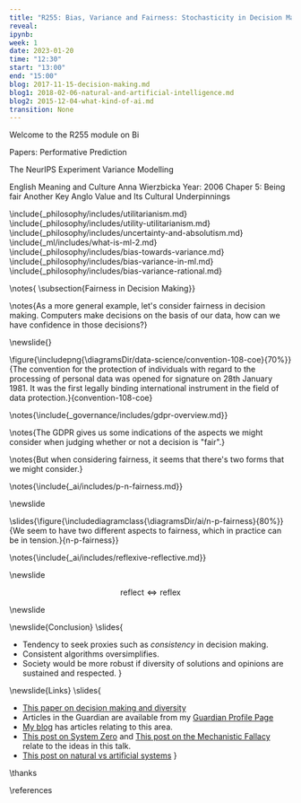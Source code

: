 ---title: "R255: Bias, Variance and Fairness: Stochasticity in Decision Making"reveal: ipynb:week: 1date: 2023-01-20time: "12:30"start: "13:00"end: "15:00"blog: 2017-11-15-decision-making.mdblog1: 2018-02-06-natural-and-artificial-intelligence.mdblog2: 2015-12-04-what-kind-of-ai.mdtransition: None---Welcome to the R255 module on BiPapers: Performative PredictionThe NeurIPS ExperimentVariance ModellingEnglishMeaning and Culture Anna WierzbickaYear: 2006Chaper 5: Being fairAnother Key Anglo Value andIts Cultural Underpinnings\include{_philosophy/includes/utilitarianism.md}\include{_philosophy/includes/utility-utilitarianism.md}\include{_philosophy/includes/uncertainty-and-absolutism.md}\include{_ml/includes/what-is-ml-2.md}\include{_philosophy/includes/bias-towards-variance.md}\include{_philosophy/includes/bias-variance-in-ml.md}\include{_philosophy/includes/bias-variance-rational.md}\notes{\subsection{Fairness in Decision Making}}\notes{As a more general example, let's consider fairness in decision making. Computers make decisions on the basis of our data, how can we have confidence in those decisions?}\newslide{}\figure{\includepng{\diagramsDir/data-science/convention-108-coe}{70%}}{The convention for the protection of individuals with regard to the processing of personal data was opened for signature on 28th January 1981. It was the first legally binding international instrument in the field of data protection.}{convention-108-coe}\notes{\include{_governance/includes/gdpr-overview.md}}\notes{The GDPR gives us some indications of the aspects we might consider when judging whether or not a decision is "fair".}\notes{But when considering fairness, it seems that there's two forms that we might consider.}\notes{\include{_ai/includes/p-n-fairness.md}}\newslide\slides{\figure{\includediagramclass{\diagramsDir/ai/n-p-fairness}{80%}}{We seem to have two different aspects to fairness, which in practice can be in tension.}{n-p-fairness}}\notes{\include{_ai/includes/reflexive-reflective.md}}\newslide$$\text{reflect} \Longleftrightarrow \text{reflex}$$\newslide\newslide{Conclusion}\slides{* Tendency to seek proxies such as *consistency* in decision making. * Consistent algorithms oversimplifies.* Society would be more robust if diversity of solutions and opinions are sustained and respected. }\newslide{Links}\slides{* [This paper on decision making and diversity](http://inverseprobability.com/2017/11/15/decision-making)* Articles in the Guardian are available from my [Guardian Profile Page](http://www.theguardian.com/profile/neil-lawrence)* [My blog](http://inverseprobability.com/blog.html) has articles relating to this area.* [This post on System Zero](http://inverseprobability.com/2015/12/04/what-kind-of-ai/) and [This post on the Mechanistic Fallacy](http://inverseprobability.com/2015/11/09/artificial-stupidity/) relate to the ideas in this talk.* [This post on natural vs artificial systems](http://inverseprobability.com/2018/02/06/natural-and-artificial-intelligence)}\thanks\references